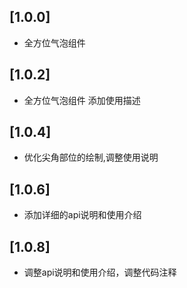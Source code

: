 ## [1.0.0]

* 全方位气泡组件

## [1.0.2]

* 全方位气泡组件 添加使用描述


## [1.0.4]

* 优化尖角部位的绘制,调整使用说明


## [1.0.6]

* 添加详细的api说明和使用介绍

## [1.0.8]

* 调整api说明和使用介绍，调整代码注释